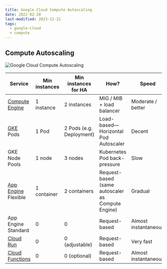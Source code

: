```yaml
---
title: Google Cloud Compute Autoscaling
date: 2022-02-20
last-modified: 2023-12-21
tags:
  - google-cloud
  - compute
---
```


## Compute Autoscaling

![Google Cloud Compute Autoscaling](files/google_cloud_compute_autoscaling.svg)

| Service                                          | Min instances | Min instances for HA     | How?                                              | Speed                |
| ------------------------------------------------ | ------------- | ------------------------ | ------------------------------------------------- | -------------------- |
| [Compute Engine](notes/Compute%20Engine.md)      | 1 instance    | 2 instances              | MIG / MIB + load balancer                         | Moderate / better    |
| [GKE](notes/Kubernetes%20Engine%20(GKE).md) Pods | 1 Pod         | 2 Pods (e.g. Deployment) | Load-based—Horizontal Pod Autoscaler              | Decent               |
| GKE Node Pools                                   | 1 node        | 3 nodes                  | Kubernetes Pod back-pressure                      | Slow                 |
| [App Engine](notes/App%20Engine.md) Flexible     | 1 container   | 2 containers             | Request-based (same autoscaler as Compute Engine) | Gradual              |
| App Engine Standard                              | 0             | 0                        | Request-based                                     | Almost instantaneous |
| [Cloud Run](notes/Cloud%20Run.md)                | 0             | 0 (adjustable)           | Request-based                                     | Very fast            |
| [Cloud Functions](notes/Cloud%20Functions.md)    | 0             | 0 (optional)             | Request-based                                     | Almost instantaneous |
